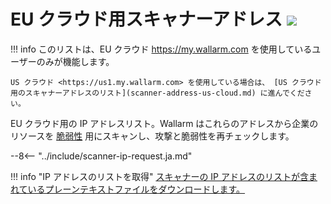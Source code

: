 [file-ips-list]: ../downloads/scanner-ip-addresses-eu.txt

# EU クラウド用スキャナーアドレス <a href="../../about-wallarm/subscription-plans/#subscription-plans"><img src="../../images/api-security-tag.svg" style="border: none;"></a>

!!! info
    このリストは、EU クラウド <https://my.wallarm.com> を使用しているユーザーのみが機能します。

    US クラウド <https://us1.my.wallarm.com> を使用している場合は、 [US クラウド用のスキャナーアドレスのリスト](scanner-address-us-cloud.md) に進んでください。

EU クラウド用の IP アドレスリスト。Wallarm はこれらのアドレスから企業のリソースを [脆弱性](../glossary-en.md#vulnerability) 用にスキャンし、攻撃と脆弱性を再チェックします。

--8<-- "../include/scanner-ip-request.ja.md"

!!! info "IP アドレスのリストを取得"
    [スキャナーの IP アドレスのリストが含まれているプレーンテキストファイルをダウンロードします。][file-ips-list]